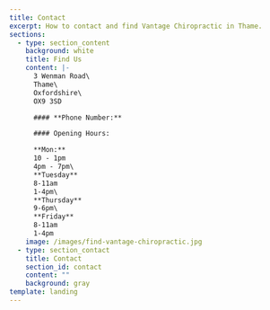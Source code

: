 ```yaml
---
title: Contact
excerpt: How to contact and find Vantage Chiropractic in Thame.
sections:
  - type: section_content
    background: white
    title: Find Us
    content: |-
      3 Wenman Road\
      Thame\
      Oxfordshire\
      OX9 3SD

      #### **Phone Number:**

      #### Opening Hours:

      **Mon:**
      10 - 1pm
      4pm - 7pm\
      **Tuesday**
      8-11am
      1-4pm\
      **Thursday** 
      9-6pm\
      **Friday**
      8-11am
      1-4pm
    image: /images/find-vantage-chiropractic.jpg
  - type: section_contact
    title: Contact
    section_id: contact
    content: ""
    background: gray
template: landing
---
```

